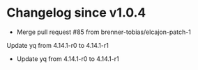 # Changelog since v1.0.4
- Merge pull request #85 from brenner-tobias/elcajon-patch-1

Update yq from 4.14.1-r0 to 4.14.1-r1 
- Update yq from 4.14.1-r0 to 4.14.1-r1 
